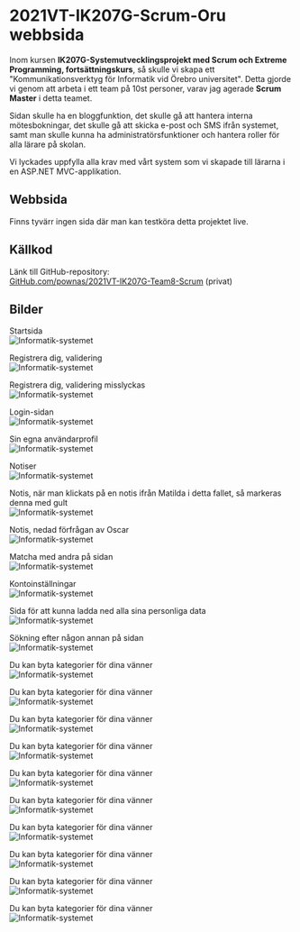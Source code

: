 # 2021VT-IK207G-Scrum-Oru webbsida
Inom kursen **IK207G-Systemutvecklingsprojekt med Scrum och Extreme Programming, fortsättningskurs**, så skulle vi skapa ett "Kommunikationsverktyg för Informatik vid Örebro universitet". Detta gjorde vi genom att arbeta i ett team på 10st personer, varav jag agerade **Scrum Master** i detta teamet. 
  
Sidan skulle ha en bloggfunktion, det skulle gå att hantera interna mötesbokningar, det skulle gå att skicka e-post och SMS ifrån systemet, samt man skulle kunna ha administratörsfunktioner och hantera roller för alla lärare på skolan. 
  
Vi lyckades uppfylla alla krav med vårt system som vi skapade till lärarna i en ASP.NET MVC-applikation. 

## Webbsida
Finns tyvärr ingen sida där man kan testköra detta projektet live.

## Källkod
Länk till GitHub-repository:  
[GitHub.com/pownas/2021VT-IK207G-Team8-Scrum](https://github.com/pownas/2021VT-IK207G-Team8-Scrum) (privat)

## Bilder
  
Startsida  
![Informatik-systemet](./Bild01.jpg)


Registrera dig, validering  
![Informatik-systemet](./Bild02.jpg)


Registrera dig, validering misslyckas  
![Informatik-systemet](./Bild03.jpg)


Login-sidan  
![Informatik-systemet](./Bild04.jpg)


Sin egna användarprofil  
![Informatik-systemet](./Bild05.jpg)


Notiser  
![Informatik-systemet](./Bild06.jpg)


Notis, när man klickats på en notis ifrån Matilda i detta fallet, så markeras denna med gult  
![Informatik-systemet](./Bild07.jpg)


Notis, nedad förfrågan av Oscar  
![Informatik-systemet](./Bild11.jpg)


Matcha med andra på sidan  
![Informatik-systemet](./Bild08.jpg)


Kontoinställningar  
![Informatik-systemet](./Bild09.jpg)


Sida för att kunna ladda ned alla sina personliga data  
![Informatik-systemet](./Bild10.jpg)


Sökning efter någon annan på sidan  
![Informatik-systemet](./Bild12.jpg)


Du kan byta kategorier för dina vänner  
![Informatik-systemet](./Bild13.jpg)


Du kan byta kategorier för dina vänner  
![Informatik-systemet](./Bild14.jpg)


Du kan byta kategorier för dina vänner  
![Informatik-systemet](./Bild15.jpg)


Du kan byta kategorier för dina vänner  
![Informatik-systemet](./Bild16.jpg)


Du kan byta kategorier för dina vänner  
![Informatik-systemet](./Bild17.jpg)


Du kan byta kategorier för dina vänner  
![Informatik-systemet](./Bild18.jpg)


Du kan byta kategorier för dina vänner  
![Informatik-systemet](./Bild19.jpg)


Du kan byta kategorier för dina vänner  
![Informatik-systemet](./Bild20.jpg)


Du kan byta kategorier för dina vänner  
![Informatik-systemet](./Bild21.jpg)


Du kan byta kategorier för dina vänner  
![Informatik-systemet](./Bild22.jpg)
